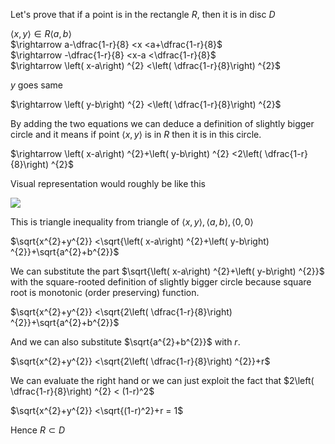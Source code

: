 Let's prove that if a point is in the rectangle $R$, then it is in disc $D$

$\langle  x,y\rangle  \in R\langle  a,b\rangle$  
$\rightarrow a-\dfrac{1-r}{8} <x <a+\dfrac{1-r}{8}$  
$\rightarrow -\dfrac{1-r}{8} <x-a <\dfrac{1-r}{8}$  
$\rightarrow \left( x-a\right) ^{2} <\left( \dfrac{1-r}{8}\right) ^{2}$

$y$ goes same

$\rightarrow \left( y-b\right) ^{2} <\left( \dfrac{1-r}{8}\right) ^{2}$

By adding the two equations we can deduce a definition of slightly bigger circle and it means if point $\langle x,y \rangle$ is in $R$ then it is in this circle.

$\rightarrow \left( x-a\right) ^{2}+\left( y-b\right) ^{2} <2\left( \dfrac{1-r}{8}\right) ^{2}$

Visual representation would roughly be like this

![](assets/IMG_C677AA5E5D25-1.jpeg)

This is triangle inequality from triangle of $\langle x,y \rangle, \langle a,b \rangle, \langle 0,0 \rangle$

$\sqrt{x^{2}+y^{2}} <\sqrt{\left( x-a\right) ^{2}+\left( y-b\right) ^{2}}+\sqrt{a^{2}+b^{2}}$

We can substitute the part $\sqrt{\left( x-a\right) ^{2}+\left( y-b\right) ^{2}}$ with the square-rooted definition of slightly bigger circle because square root is monotonic (order preserving) function.

$\sqrt{x^{2}+y^{2}} <\sqrt{2\left( \dfrac{1-r}{8}\right) ^{2}}+\sqrt{a^{2}+b^{2}}$

And we can also substitute $\sqrt{a^{2}+b^{2}}$ with $r$.

$\sqrt{x^{2}+y^{2}} <\sqrt{2\left( \dfrac{1-r}{8}\right) ^{2}}+r$

We can evaluate the right hand or we can just exploit the fact that $2\left( \dfrac{1-r}{8}\right) ^{2} < (1-r)^2$

$\sqrt{x^{2}+y^{2}} <\sqrt{(1-r)^2}+r = 1$

Hence $R \subset D$